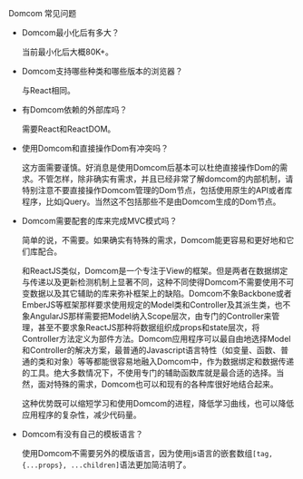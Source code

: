 Domcom 常见问题

* Domcom最小化后有多大？

  当前最小化后大概80K+。

* Domcom支持哪些种类和哪些版本的浏览器？

  与React相同。

* 有Domcom依赖的外部库吗？

  需要React和ReactDOM。

* 使用Domcom和直接操作Dom有冲突吗？

  这方面需要谨慎。好消息是使用Domcom后基本可以杜绝直接操作Dom的需求。不管怎样，除非确实有需求，并且已经非常了解domcom的内部机制，请特别注意不要直接操作Domcom管理的Dom节点，包括使用原生的API或者库程序，比如jQuery。当然这不包括那些不是由Domcom生成的Dom节点。

* Domcom需要配套的库来完成MVC模式吗？

  简单的说，不需要。如果确实有特殊的需求，Domcom能更容易和更好地和它们库配合。

  和ReactJS类似，Domcom是一个专注于View的框架。但是两者在数据绑定与传递以及更新检测机制上显著不同，这种不同使得Domcom不需要使用不可变数据以及其它辅助的库来弥补框架上的缺陷。Domcom不象Backbone或者EmberJS等框架那样要求使用规定的Model类和Controller及其派生类，也不象AngularJS那样需要把Model纳入Scope层次，由专门的Controller来管理，甚至不要求象ReactJS那种将数据组织成props和state层次，将Controller方法定义为部件方法。Domcom应用程序可以最自由地选择Model和Controller的解决方案，最普通的Javascript语言特性（如变量、函数、普通的类和对象）等等都能很容易地融入Domcom中，作为数据绑定和数据传递的工具。绝大多数情况下，不使用专门的辅助函数库就是最合适的选择。当然，面对特殊的需求，Domcom也可以和现有的各种库很好地结合起来。

  这种优势既可以缩短学习和使用Domcom的进程，降低学习曲线，也可以降低应用程序的复杂性，减少代码量。

* Domcom有没有自己的模板语言？

  使用Domcom不需要另外的模版语言，因为使用js语言的嵌套数组`[tag, {...props}, ...children]`语法更加简洁明了。

